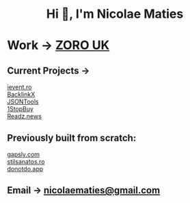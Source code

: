 <h1 align="center">Hi 👋, I'm Nicolae Maties</h1>

 # Work → [ZORO UK](https://www.zoro.co.uk)

 ## Current Projects → <br/>
 [ievent.ro](https://www.ievent.ro) <br/>
 [BacklinkX](https://www.backlinkx.io) <br/>
 [JSONTools](https://www.json-tools.com) <br/>
 [1StopBuy](https://www.1stopbuy.com)  <br />
 [Readz.news](https://www.readz.news)  <br />


 ## Previously built from scratch:
 [gapsly.com](https://web.archive.org/web/20250126191531/https://www.gapsly.com/) <br/>
 [stilsanatos.ro](https://web.archive.org/web/20241230163944/https://www.stilsanatos.ro/) <br/>
 [donotdo.app](https://web.archive.org/web/20221119113500/https://www.donotdo.app/) <br/>
 
 ## Email → **nicolaematies@gmail.com**

